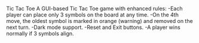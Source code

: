 Tic Tac Toe
A GUI-based Tic Tac Toe game with enhanced rules:
-Each player can place only 3 symbols on the board at any time.
-On the 4th move, the oldest symbol is marked in orange (warning) and removed on the next turn.
-Dark mode support.
-Reset and Exit buttons.
-A player wins normally if 3 symbols align.